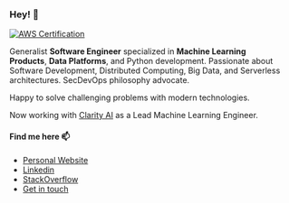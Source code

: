 ### Hey! 👋

[![AWS Certification](https://img.shields.io/badge/Certified%20Developer-Associate-yellow?logo=amazon-aws)](https://www.youracclaim.com/badges/deaceaa1-7a27-45f4-9ecc-c8d8094e9a74/public_url)

Generalist **Software Engineer** specialized in **Machine Learning Products**, **Data Platforms**, and Python development. Passionate about Software Development, Distributed Computing, Big Data, and Serverless architectures. SecDevOps philosophy advocate.

Happy to solve challenging problems with modern technologies.

Now working with [Clarity AI](https://clarity.ai/) as a Lead Machine Learning Engineer.


#### Find me here 📫

- [Personal Website](https://pablosanjose.com)
- [Linkedin](https://bit.ly/linkedin-pablosjv)
- [StackOverflow](https://bit.ly/stackoverflow-pablosjv)
- [Get in touch](https://bit.ly/contact-pablosjv)
